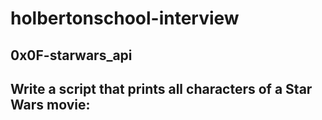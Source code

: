 # holbertonschool-interview

## 0x0F-starwars_api

## Write a script that prints all characters of a Star Wars movie:
